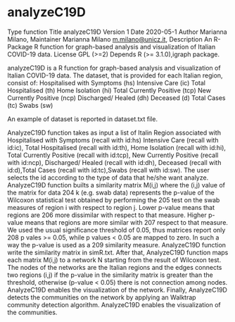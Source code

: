 # analyzeC19D

Type function
Title analyzeC19D
Version 1
Date 2020-05-1
Author Marianna Milano,
Maintainer Marianna Milano <m.milano@unicz.it>, 
Description An R-Package R function for graph-based analysis and visualization of Italian COVID-19 data.
License GPL (>=2)
Depends R (>= 3.1.0),igraph package.

 analyzeC19D is a R function for graph-based analysis and visualization of Italian COVID-19 data.
The dataset, that is provided for each Italian region, consist of:
Hospitalised with Symptoms (hs)
Intensive Care (ic)
Total Hospitalised (th)
Home Isolation (hi)
Total Currently Positive (tcp)
New Currently Positive (ncp)
Discharged/ Healed (dh)
Deceased (d)
Total Cases (tc)
 Swabs (sw)

An example of dataset is reported in dataset.txt file.


AnalyzeC19D function takes as input a list of Italin Region associated with  Hospitalised with Symptoms (recall with id:hs)
Intensive Care (recall with id:ic), Total Hospitalised (recall with id:th), Home Isolation (recall with id:hi), Total Currently Positive (recall with id:tcp), New Currently Positive (recall with id:ncp), Discharged/ Healed (recall with id:dh), Deceased (recall with id:d),Total Cases (recall with id:tc),Swabs (recall with id:sw).
The user selects the id according to the type of data that he/she want analyze.
AnalyzeC19D function  builts a similarity matrix M(i,j) where the (i,j) value of the matrix for data
204 k (e.g. swab data) represents the p-value of the Wilcoxon statistical test obtained by performing the
205 test on the swab measures of region i with respect to region j. Lower p-value means that regions are
206 more dissimilar with respect to that measure. Higher p-value means that regions are more similar with
207 respect to that measure. We used the usual significance threshold of 0.05, thus matrices report only
208 p   vales >= 0.05, while p   values < 0.05 are mapped to zero. In such a way the p-value is used as a
209 similarity measure.
AnalyzeC19D function write the similarity matrix in  simR.txt.
After that, AnalyzeC19D function  maps each matrix M(i,j) to a network N starting from the result of Wilcoxon test. The nodes of the networks are the Italian regions and the edges connects two regions (i,j) if the p-value in
 the similarity matrix is greater than the threshold, otherwise (p-value < 0.05) there is not connection
 among nodes. AnalyzeC19D enables the visualization of the network.
 Finally, AnalyzeC19D  detects the communities on the network by applying an Walktrap community detection algorithm.  AnalyzeC19D enables the visualization of the communities.
